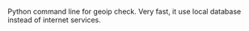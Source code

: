 Python command line for geoip check. 
Very fast, it use local database instead of internet services. 
